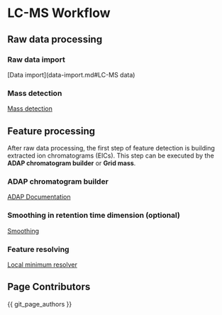 # LC-MS Workflow
## Raw data processing

### Raw data import

[Data import](data-import.md#LC-MS data)

### Mass detection

[Mass detection](mass-detection.md)

## Feature processing

After raw data processing, the first step of feature detection is building extracted ion
chromatograms (EICs). This step can be executed by the **ADAP chromatogram builder** or **Grid
mass**.

### ADAP chromatogram builder

[ADAP Documentation](adap-chromatogram-builder.md)

### Smoothing in retention time dimension (optional)

[Smoothing](smoothing.md)

### Feature resolving

[Local minimum resolver](local-minimum-resolver.md)

## Page Contributors

{{ git_page_authors }}
